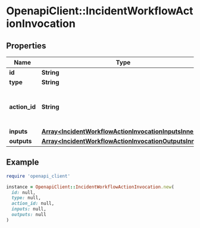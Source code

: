 # OpenapiClient::IncidentWorkflowActionInvocation

## Properties

| Name | Type | Description | Notes |
| ---- | ---- | ----------- | ----- |
| **id** | **String** |  | [optional] |
| **type** | **String** |  | [optional] |
| **action_id** | **String** | Reference to the Action that was invoked | [optional] |
| **inputs** | [**Array&lt;IncidentWorkflowActionInvocationInputsInner&gt;**](IncidentWorkflowActionInvocationInputsInner.md) |  | [optional] |
| **outputs** | [**Array&lt;IncidentWorkflowActionInvocationOutputsInner&gt;**](IncidentWorkflowActionInvocationOutputsInner.md) |  | [optional] |

## Example

```ruby
require 'openapi_client'

instance = OpenapiClient::IncidentWorkflowActionInvocation.new(
  id: null,
  type: null,
  action_id: null,
  inputs: null,
  outputs: null
)
```

